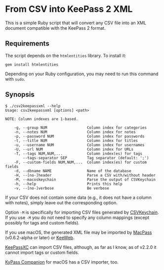 # From CSV into KeePass 2 XML

This is a simple Ruby script that will convert any CSV file into an XML document
compatible with the KeePass 2 format.

## Requirements

The script depends on the `htmlentities` library. To install it:

```
gem install htmlentities
```

Depending on your Ruby configuration, you may need to run this command with
`sudo`.

## Synopsis

```
$ ./csv2keepassxml --help
Usage: csv2keepassxml [options] <path>

NOTE: Column indexes are 1-based.

    -g, --group NUM                  Column index for categories
    -n, --notes NUM                  Column index for notes
    -p, --password NUM               Column index for passwords
    -t, --title NUM                  Column index for titles
    -u, --username NUM               Column index for usernames
    -U, --url NUM                    Column index for URLs
    -T, --tags NUM,NUM,...           Column index(es) for tags
        --tags-separator SEP         Tag separator (default: ';')
    -F, --custom-fields NUM,NUM,...  Column index(es) for custom fields
    -d, --dbname NAME                Name of the database
    -H, --[no-]header                Parse a CSV with/without header
    -M, --macoskeychain              Parse the output of CSVKeychain
    -h, --help                       Prints this help
    -v, --[no-]verbose               Be verbose
```

If your CSV does not contain some data (e.g., it does not have a column with
notes), simply leave out the corresponding option.

Option `-M` is specifically for importing CSV files generated by
[CSVKeychain](https://github.com/lifepillar/CSVKeychain). If you use `-M` you
do not need to specify any column mappings (except possibly for tags and custom
fields).

If you use macOS, the generated XML file may be imported by
[MacPass](https://github.com/mstarke/MacPass) (v0.6.2-alpha or later) or
[KeeWeb](https://keeweb.info).

[KeePassXC](https://github.com/keepassxreboot/keepassxc) can import CSV files,
although, as far as I know, as of v2.2.0 it cannot import tags or custom
fields.

[KyPass Companion](http://www.kyuran.be/software/kypass4mac/) for macOS has
a CSV importer, too.

